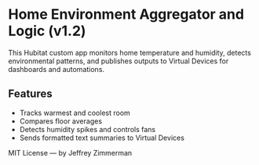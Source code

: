 # Home Environment Aggregator and Logic (v1.2)

This Hubitat custom app monitors home temperature and humidity, detects environmental patterns, and publishes outputs to Virtual Devices for dashboards and automations.

## Features
- Tracks warmest and coolest room
- Compares floor averages
- Detects humidity spikes and controls fans
- Sends formatted text summaries to Virtual Devices

MIT License — by Jeffrey Zimmerman
